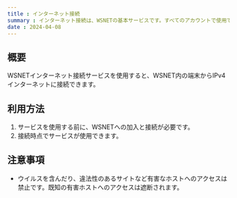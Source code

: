 ```yaml
---
title : インターネット接続
summary : インターネット接続は、WSNETの基本サービスです。すべてのアカウントで使用できます。
date : 2024-04-08
---
```


## 概要
WSNETインターネット接続サービスを使用すると、WSNET内の端末からIPv4インターネットに接続できます。

## 利用方法

1. サービスを使用する前に、WSNETへの加入と接続が必要です。
2. 接続時点でサービスが使用できます。

## 注意事項

- ウイルスを含んだり、違法性のあるサイトなど有害なホストへのアクセスは禁止です。既知の有害ホストへのアクセスは遮断されます。
